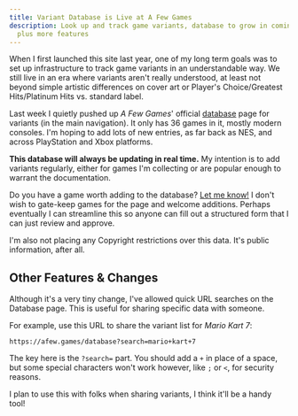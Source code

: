 ```yaml
---
title: Variant Database is Live at A Few Games
description: Look up and track game variants, database to grow in coming months,
  plus more features
---
```

When I first launched this site last year, one of my long term goals was to set up infrastructure to track game variants in an understandable way. We still live in an era where variants aren't really understood, at least not beyond simple artistic differences on cover art or Player's Choice/Greatest Hits/Platinum Hits vs. standard label.

Last week I quietly pushed up *A Few Games*' official [database](/database) page for variants (in the main navigation). It only has 36 games in it, mostly modern consoles. I'm hoping to add lots of new entries, as far back as NES, and across PlayStation and Xbox platforms.

**This database will always be updating in real time.** My intention is to add variants regularly, either for games I'm collecting or are popular enough to warrant the documentation.

Do you have a game worth adding to the database? [Let me know!](mailto:contact@afew.games) I don't wish to gate-keep games for the page and welcome additions. Perhaps eventually I can streamline this so anyone can fill out a structured form that I can just review and approve. 

I'm also not placing any Copyright restrictions over this data. It's public information, after all.

## Other Features & Changes

Although it's a very tiny change, I've allowed quick URL searches on the Database page. This is useful for sharing specific data with someone.

For example, use this URL to share the variant list for *Mario Kart 7*:

`https://afew.games/database?search=mario+kart+7`

The key here is the `?search=` part. You should add a `+` in place of a space, but some special characters won't work however, like `;` or `<`, for security reasons.

I plan to use this with folks when sharing variants, I think it'll be a handy tool!